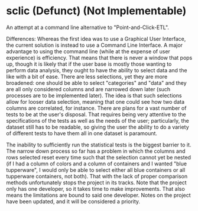 # sclic (Defunct) (Not Implementable)
An attempt at a command line alternative to "Point-and-Click-ETL".

Differences:
Whereas the first idea was to use a Graphical User Interface, the current solution is instead to use a Command Line Interface. A major advantage to using the command line (while at the expense of user experience) is efficiency. That means that there is never a window that pops up, though it is likely that if the user base is mostly those wanting to perform data analysis, they ought to have the ability to select data and the like with a bit of ease.
There are less selections, yet they are more broadened: one should be able to select "categories" and "data" and they are all only considered columns and are narrowed down later (such processes are to be implemented later). The idea is that such selections allow for looser data selection, meaning that one could see how two data columns are correlated, for instance.
There are plans for a vast number of tests to be at the user's disposal. That requires being very attentive to the specifications of the tests as well as the needs of the user; particularly, the dataset still has to be readable, so giving the user the ability to do a variety of different tests to have them all in one dataset is paramount.

The inability to sufficiently run the statistical tests is the biggest barrier to it. The narrow down process so far has a problem in which the columns and rows selected reset every time such that the selection cannot yet be nested (if I had a column of colors and a column of containers and I wanted "blue tupperware", I would only be able to select either all blue containers or all tupperware containers, not both). That with the lack of proper comparison methods unfortunately stops the project in its tracks.
Note that the project only has one developer, so it takes time to make improvements. That also means the limitations are bound to said one developer. Notes on the project have been updated, and it will be considered a priority.
